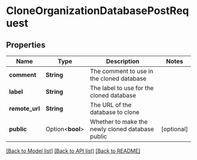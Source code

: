 # CloneOrganizationDatabasePostRequest

## Properties

Name | Type | Description | Notes
------------ | ------------- | ------------- | -------------
**comment** | **String** | The comment to use in the cloned database | 
**label** | **String** | The label to use for the cloned database | 
**remote_url** | **String** | The URL of the database to clone | 
**public** | Option<**bool**> | Whether to make the newly cloned database public | [optional]

[[Back to Model list]](../README.md#documentation-for-models) [[Back to API list]](../README.md#documentation-for-api-endpoints) [[Back to README]](../README.md)


